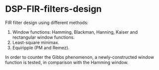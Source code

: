 # DSP-FIR-filters-design
FIR filter design using different methods:
1. Window functions: Hamming, Blackman, Hanning, Kaiser and rectangular window functions.
2. Least-square minimax.
3. Equiripple (PM and Remez).

In order to counter the Gibbs phenomenon, a newly-constructed window function is tested, in comparison with the Hamming window.
